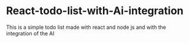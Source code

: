 # React-todo-list-with-Ai-integration
This is a simple todo list made with react and node js and with the integration of the AI 
